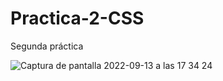 # Practica-2-CSS
Segunda práctica

![Captura de pantalla 2022-09-13 a las 17 34 24](https://user-images.githubusercontent.com/111460329/189945654-8fc41f7b-785f-4154-bd29-bae4b561e720.png)
